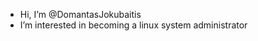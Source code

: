 - Hi, I’m @DomantasJokubaitis
- I’m interested in becoming a linux system administrator

<!---
DomantasJokubaitis/DomantasJokubaitis is a ✨ special ✨ repository because its `README.md` (this file) appears on your GitHub profile.
You can click the Preview link to take a look at your changes.
--->
